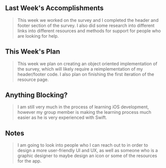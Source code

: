 ## Last Week's Accomplishments

> This week we worked on the survey and I completed the header and footer section of the survey. I also did some research into different links into different resources and methods for support for people who are looking for help.

## This Week's Plan

> This week we plan on creating an object oriented implementation of the survey, which will likely require a reimplementation of my header/footer code. I also plan on finishing the first iteration of the resource page.

## Anything Blocking?

> I am still very much in the process of learning iOS development, however my group member is making the learning process much easier as he is very experienced with Swift. 

## Notes

> I am going to look into people who I can reach out to in order to design a more user-friendly UI and UX, as well as someone who is a graphic designer to maybe design an icon or some of the resources for the app. 